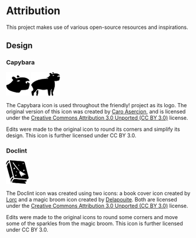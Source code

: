 # Attribution

This project makes use of various open-source resources and inspirations.

## Design

### Capybara

<picture>
    <source media="(prefers-color-scheme: dark)" srcset="../Frontend/capybara-icon-dark.svg">
    <source media="(prefers-color-scheme: light)" srcset="../Frontend/capybara-icon-light.svg">
    <img height="64" alt="A flat image of a capybara head" src="../Frontend/capybara-icon-light.svg">
</picture>

<picture>
    <source media="(prefers-color-scheme: dark)" srcset="../Frontend/capybara-dark.svg">
    <source media="(prefers-color-scheme: light)" srcset="../Frontend/capybara-light.svg">
    <img height="64" alt="A flat image of a capybara" src="../Frontend/capybara-light.svg">
</picture>

The Capybara icon is used throughout the friendly! project as its logo. The original version of this icon was created by [Caro Asercion](https://game-icons.net), and is licensed under the [Creative Commons Attribution 3.0 Unported (CC BY 3.0)](https://creativecommons.org/licenses/by/3.0/) license.

Edits were made to the original icon to round its corners and simplify its design. This icon is further licensed under CC BY 3.0.

### Doclint

<picture>
    <source media="(prefers-color-scheme: dark)" srcset="../Frontend/doclint-icon-dark.svg">
    <source media="(prefers-color-scheme: light)" srcset="../Frontend/doclint-icon-light.svg">
    <img height="64" alt="A flat image of a book with a broom on the cover" src="../Frontend/doclint-icon-light.svg">
</picture>

The Doclint icon was created using two icons: a book cover icon created by [Lorc](https://lorcblog.blogspot.com/) and a magic broom icon created by [Delapouite](https://delapouite.com/). Both are licensed under the [Creative Commons Attribution 3.0 Unported (CC BY 3.0)](https://creativecommons.org/licenses/by/3.0/) license.

Edits were made to the original icons to round some corners and move some of the sparkles from the magic broom. This icon is further licensed under CC BY 3.0.